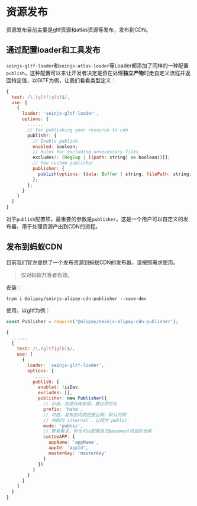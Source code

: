 # 资源发布

资源发布目前主要是gltf资源和atlas资源等发布，发布到CDN。

## 通过配置loader和工具发布

`seinjs-gltf-loader`和`seinjs-atlas-loader`等Loader都添加了同样的一种配置`publish`，这种配置可以来让开发者决定是否在处理**独立产物**时走自定义流程并返回特定值，以GlTF为例，让我们看看类型定义：

```js
{
  test: /\.(gltf|glb)$/,
  use: [
    {
      loader: 'seinjs-gltf-loader',
      options: {
        ......
        // for publishing your resource to cdn
        publish?: {
          // Enable publish
          enabled: boolean;
          // Rules for excluding unnecessary files
          excludes?: (RegExp | ((path: string) => boolean))[];
          // You custom publisher
          publisher: {
            publish(options: {data: Buffer | string, filePath: string, distPath: string}): Promise<string>;
          };
        };
      }
    }
  ]
}
```

对于`publish`配置项，最重要的参数是`publisher`，这是一个用户可以自定义的发布器，用于处理资源产出到CDN的流程。

## 发布到蚂蚁CDN

目前我们官方提供了一个发布资源到蚂蚁CDN的发布器，请按照需求使用。

>仅对蚂蚁开发者有效。

安装：  

```shell
tnpm i @alipay/seinjs-alipay-cdn-publisher --save-dev
```

使用，以gltf为例：

```js
const Publisher = require('@alipay/seinjs-alipay-cdn-publisher');

{
  ......
  {
    test: /\.(gltf|glb)$/,
    use: [
      {
        loader: 'seinjs-gltf-loader',
        options: {
          ......
          publish: {
            enabled: !isDev,
            excludes: [],
            publisher: new Publisher({
              // 必选，资源仓库前缀，建议项目名
              prefix: 'haha',
              // 可选，发布到内网还是公网，默认内网
              // 内网为`internal`，公网为`public`
              mode: 'public',
              // 若有需求，你也可以配置自己Basement项目的仓库
              customAPP: {
                appName: 'appName',
                appId: 'appId',
                masterKey: 'masterKey'
              }
            })
          }
        }
      }
    ]
  }
}
```
